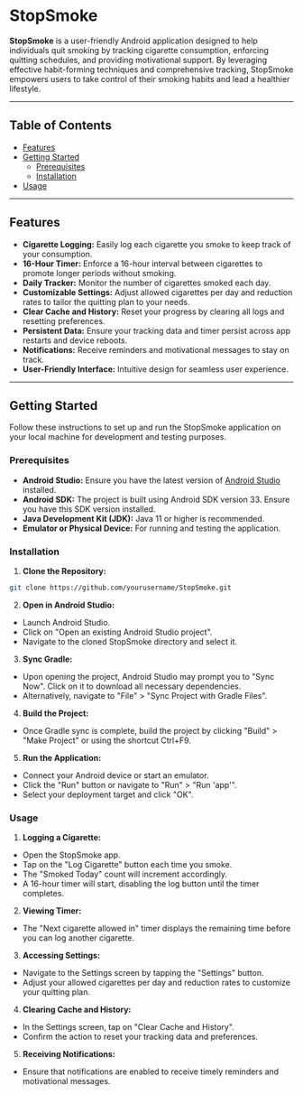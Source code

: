 # StopSmoke

**StopSmoke** is a user-friendly Android application designed to help individuals quit smoking by tracking cigarette consumption, enforcing quitting schedules, and providing motivational support. By leveraging effective habit-forming techniques and comprehensive tracking, StopSmoke empowers users to take control of their smoking habits and lead a healthier lifestyle.

---

## Table of Contents

- [Features](#features)
- [Getting Started](#getting-started)
  - [Prerequisites](#prerequisites)
  - [Installation](#installation)
- [Usage](#usage)

---

## Features

- **Cigarette Logging:** Easily log each cigarette you smoke to keep track of your consumption.
- **16-Hour Timer:** Enforce a 16-hour interval between cigarettes to promote longer periods without smoking.
- **Daily Tracker:** Monitor the number of cigarettes smoked each day.
- **Customizable Settings:** Adjust allowed cigarettes per day and reduction rates to tailor the quitting plan to your needs.
- **Clear Cache and History:** Reset your progress by clearing all logs and resetting preferences.
- **Persistent Data:** Ensure your tracking data and timer persist across app restarts and device reboots.
- **Notifications:** Receive reminders and motivational messages to stay on track.
- **User-Friendly Interface:** Intuitive design for seamless user experience.

---

## Getting Started

Follow these instructions to set up and run the StopSmoke application on your local machine for development and testing purposes.

### Prerequisites

- **Android Studio:** Ensure you have the latest version of [Android Studio](https://developer.android.com/studio) installed.
- **Android SDK:** The project is built using Android SDK version 33. Ensure you have this SDK version installed.
- **Java Development Kit (JDK):** Java 11 or higher is recommended.
- **Emulator or Physical Device:** For running and testing the application.

### Installation

1. **Clone the Repository:**

  ```bash
  git clone https://github.com/yourusername/StopSmoke.git
  ```

2. **Open in Android Studio:**

- Launch Android Studio.
- Click on "Open an existing Android Studio project".
- Navigate to the cloned StopSmoke directory and select it.

3. **Sync Gradle:**

- Upon opening the project, Android Studio may prompt you to "Sync Now". Click on it to download all necessary dependencies.
- Alternatively, navigate to "File" > "Sync Project with Gradle Files".

4. **Build the Project:**

- Once Gradle sync is complete, build the project by clicking "Build" > "Make Project" or using the shortcut Ctrl+F9.

5. **Run the Application:**

- Connect your Android device or start an emulator.
- Click the "Run" button or navigate to "Run" > "Run 'app'".
- Select your deployment target and click "OK".

### Usage

1. **Logging a Cigarette:**

- Open the StopSmoke app.
- Tap on the "Log Cigarette" button each time you smoke.
- The "Smoked Today" count will increment accordingly.
- A 16-hour timer will start, disabling the log button until the timer completes.

2. **Viewing Timer:**

- The "Next cigarette allowed in" timer displays the remaining time before you can log another cigarette.

3. **Accessing Settings:**

- Navigate to the Settings screen by tapping the "Settings" button.
- Adjust your allowed cigarettes per day and reduction rates to customize your quitting plan.

4. **Clearing Cache and History:**

- In the Settings screen, tap on "Clear Cache and History".
- Confirm the action to reset your tracking data and preferences.

5. **Receiving Notifications:**

- Ensure that notifications are enabled to receive timely reminders and motivational messages.

